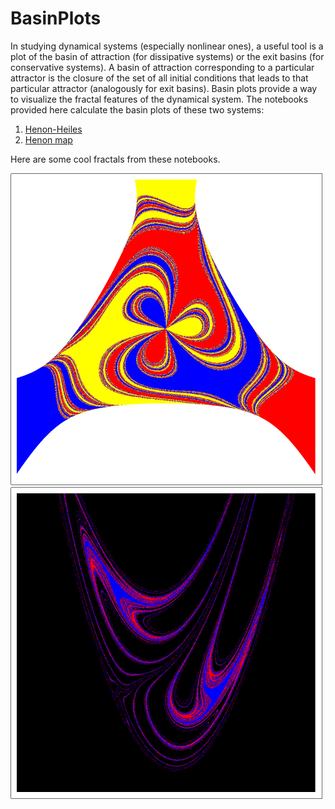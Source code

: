 # BasinPlots
In studying dynamical systems (especially nonlinear ones), a useful tool is a plot of the basin of attraction (for dissipative systems) or the exit basins (for conservative systems). A basin of attraction corresponding to a particular attractor is the closure of the set of all initial conditions that leads to that particular attractor (analogously for exit basins). Basin plots provide a way to visualize the fractal features of the dynamical system. The notebooks provided here calculate the basin plots of these two systems:

1. [Henon-Heiles](https://mathworld.wolfram.com/Henon-HeilesEquation.html)
2. [Henon map](https://mathworld.wolfram.com/HenonMap.html)

Here are some cool fractals from these notebooks.

![Henon-Heiles potential](HenonHeiles.png) ![Henon map](HenonMap.png)
